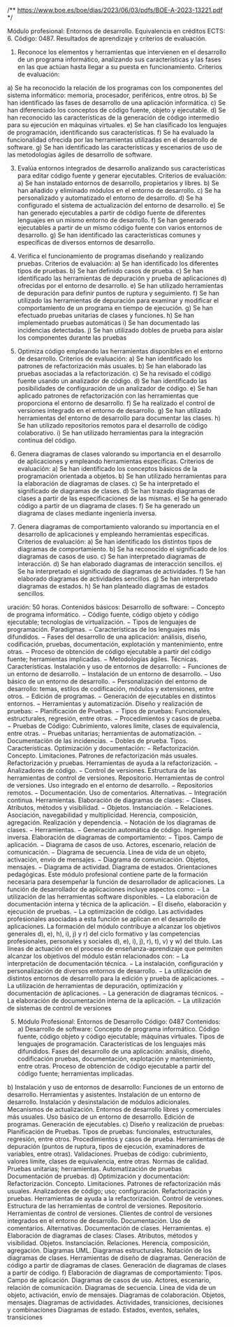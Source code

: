 /** https://www.boe.es/boe/dias/2023/06/03/pdfs/BOE-A-2023-13221.pdf */

Módulo profesional: Entornos de desarrollo.
Equivalencia en créditos ECTS: 6.
Código: 0487.
Resultados de aprendizaje y criterios de evaluación.
1. Reconoce los elementos y herramientas que intervienen en el desarrollo de un programa informático, analizando sus características y las fases en las que actúan hasta llegar a su puesta en funcionamiento.
Criterios de evaluación:

a) Se ha reconocido la relación de los programas con los componentes del sistema informático: memoria, procesador, periféricos, entre otros.
b) Se han identificado las fases de desarrollo de una aplicación informática.
c) Se han diferenciado los conceptos de código fuente, objeto y ejecutable.
d) Se han reconocido las características de la generación de código intermedio para su ejecución en máquinas virtuales.
e) Se han clasificado los lenguajes de programación, identificando sus características.
f) Se ha evaluado la funcionalidad ofrecida por las herramientas utilizadas en el desarrollo de software.
g) Se han identificado las características y escenarios de uso de las metodologías ágiles de desarrollo de software.

3. Evalúa entornos integrados de desarrollo analizando sus características para editar código fuente y generar ejecutables.
Criterios de evaluación:
a) Se han instalado entornos de desarrollo, propietarios y libres.
b) Se han añadido y eliminado módulos en el entorno de desarrollo.
c) Se ha personalizado y automatizado el entorno de desarrollo.
d) Se ha configurado el sistema de actualización del entorno de desarrollo.
e) Se han generado ejecutables a partir de código fuente de diferentes lenguajes en un mismo entorno de desarrollo.
f) Se han generado ejecutables a partir de un mismo código fuente con varios entornos de desarrollo.
g) Se han identificado las características comunes y específicas de diversos entornos de desarrollo.

4. Verifica el funcionamiento de programas diseñando y realizando pruebas.
Criterios de evaluación:
a) Se han identificado los diferentes tipos de pruebas.
b) Se han definido casos de prueba.
c) Se han identificado las herramientas de depuración y prueba de aplicaciones
d) ofrecidas por el entorno de desarrollo.
e) Se han utilizado herramientas de depuración para definir puntos de ruptura y seguimiento.
f) Se han utilizado las herramientas de depuración para examinar y modificar
el comportamiento de un programa en tiempo de ejecución.
g) Se han efectuado pruebas unitarias de clases y funciones.
h) Se han implementado pruebas automáticas
i) Se han documentado las incidencias detectadas.
j) Se han utilizado dobles de prueba para aislar los componentes durante las pruebas


5. Optimiza código empleando las herramientas disponibles en el entorno de
desarrollo.
Criterios de evaluación:
a) Se han identificado los patrones de refactorización más usuales.
b) Se han elaborado las pruebas asociadas a la refactorización.
c) Se ha revisado el código fuente usando un analizador de código.
d) Se han identificado las posibilidades de configuración de un analizador de código.
e) Se han aplicado patrones de refactorización con las herramientas que proporciona el entorno de desarrollo.
f) Se ha realizado el control de versiones integrado en el entorno de desarrollo.
g) Se han utilizado herramientas del entorno de desarrollo para documentar las clases.
h) Se han utilizado repositorios remotos para el desarrollo de código colaborativo.
i) Se han utilizado herramientas para la integración continua del código.

6. Genera diagramas de clases valorando su importancia en el desarrollo de aplicaciones y empleando herramientas específicas.
Criterios de evaluación:
a) Se han identificado los conceptos básicos de la programación orientada a objetos.
b) Se han utilizado herramientas para la elaboración de diagramas de clases.
c) Se ha interpretado el significado de diagramas de clases.
d) Se han trazado diagramas de clases a partir de las especificaciones de las mismas.
e) Se ha generado código a partir de un diagrama de clases.
f) Se ha generado un diagrama de clases mediante ingeniería inversa.

7. Genera diagramas de comportamiento valorando su importancia en el desarrollo de aplicaciones y empleando herramientas específicas. 
Criterios de evaluación:
a) Se han identificado los distintos tipos de diagramas de comportamiento.
b) Se ha reconocido el significado de los diagramas de casos de uso.
c) Se han interpretado diagramas de interacción.
d) Se han elaborado diagramas de interacción sencillos.
e) Se ha interpretado el significado de diagramas de actividades.
f) Se han elaborado diagramas de actividades sencillos.
g) Se han interpretado diagramas de estados.
h) Se han planteado diagramas de estados sencillos.

uración: 50 horas.
Contenidos básicos:
Desarrollo de software:
− Concepto de programa informático.
− Código fuente, código objeto y código ejecutable; tecnologías de
virtualización.
− Tipos de lenguajes de programación. Paradigmas.
− Características de los lenguajes más difundidos.
− Fases del desarrollo de una aplicación: análisis, diseño, codificación,
pruebas, documentación, explotación y mantenimiento, entre otras.
− Proceso de obtención de código ejecutable a partir del código fuente;
herramientas implicadas.
− Metodologías ágiles. Técnicas. Características.
Instalación y uso de entornos de desarrollo:
− Funciones de un entorno de desarrollo.
− Instalación de un entorno de desarrollo.
− Uso básico de un entorno de desarrollo.
− Personalización del entorno de desarrollo: temas, estilos de codificación,
módulos y extensiones, entre otros.
− Edición de programas.
− Generación de ejecutables en distintos entornos.
− Herramientas y automatización.
Diseño y realización de pruebas:
− Planificación de Pruebas.
− Tipos de pruebas: Funcionales, estructurales, regresión, entre otras.
− Procedimientos y casos de prueba.
− Pruebas de Código: Cubrimiento, valores límite, clases de equivalencia,
entre otras.
− Pruebas unitarias; herramientas de automatización.
− Documentación de las incidencias.
− Dobles de prueba. Tipos. Características.
Optimización y documentación:
− Refactorización. Concepto. Limitaciones. Patrones de refactorización más
usuales. Refactorización y pruebas. Herramientas de ayuda a la refactorización.
− Analizadores de código.
− Control de versiones. Estructura de las herramientas de control de versiones.
Repositorio. Herramientas de control de versiones. Uso integrado en el entorno de
desarrollo.
− Repositorios remotos.
− Documentación. Uso de comentarios. Alternativas.
− Integración continua. Herramientas.
Elaboración de diagramas de clases:
− Clases. Atributos, métodos y visibilidad.
− Objetos. Instanciación.
− Relaciones. Asociación, navegabilidad y multiplicidad. Herencia,
composición, agregación. Realización y dependencia.
− Notación de los diagramas de clases.
− Herramientas.
− Generación automática de código. Ingeniería inversa.
Elaboración de diagramas de comportamiento:
− Tipos. Campo de aplicación.
− Diagrama de casos de uso. Actores, escenario, relación de comunicación.
− Diagrama de secuencia. Línea de vida de un objeto, activación, envío de
mensajes.
− Diagrama de comunicación. Objetos, mensajes.
− Diagrama de actividad. Diagrama de estados.
Orientaciones pedagógicas.
Este módulo profesional contiene parte de la formación necesaria para
desempeñar la función de desarrollador de aplicaciones.
La función de desarrollador de aplicaciones incluye aspectos como:
− La utilización de las herramientas software disponibles.
− La elaboración de documentación interna y técnica de la aplicación.
− El diseño, elaboración y ejecución de pruebas.
− La optimización de código.
Las actividades profesionales asociadas a esta función se aplican en el
desarrollo de aplicaciones.
La formación del módulo contribuye a alcanzar los objetivos generales d), e),
h), i), j) y r) del ciclo formativo y las competencias profesionales, personales y
sociales d), e), i), j), r), t), v) y w) del título.
Las líneas de actuación en el proceso de enseñanza-aprendizaje que permiten
alcanzar los objetivos del módulo están relacionados con:
− La interpretación de documentación técnica.
− La instalación, configuración y personalización de diversos entornos de
desarrollo.
− La utilización de distintos entornos de desarrollo para la edición y prueba de
aplicaciones.
− La utilización de herramientas de depuración, optimización y documentación
de aplicaciones.
− La generación de diagramas técnicos.
− La elaboración de documentación interna de la aplicación.
− La utilización de sistemas de control de versiones

5. Módulo Profesional: Entornos de Desarrollo
Código: 0487
Contenidos:
a) Desarrollo de software:
Concepto de programa informático.
Código fuente, código objeto y código ejecutable; máquinas virtuales. 
Tipos de lenguajes de programación.
Características de los lenguajes más difundidos.
Fases del desarrollo de una aplicación: análisis, diseño, codificación pruebas, documentación, explotación y mantenimiento, entre otras.
Proceso de obtención de código ejecutable a partir del código fuente;
herramientas implicadas.

b) Instalación y uso de entornos de desarrollo:
Funciones de un entorno de desarrollo.
Herramientas y asistentes.
Instalación de un entorno de desarrollo.
Instalación y desinstalación de módulos adicionales.
Mecanismos de actualización.
Entornos de desarrollo libres y comerciales más usuales.
Uso básico de un entorno de desarrollo.
Edición de programas.
Generación de ejecutables.
c) Diseño y realización de pruebas:
Planificación de Pruebas.
Tipos de pruebas: funcionales, estructurales, regresión, entre otros.
Procedimientos y casos de prueba.
Herramientas de depuración (puntos de ruptura, tipos de ejecución,
examinadores de variables, entre otras).
Validaciones.
Pruebas de código: cubrimiento, valores límite, clases de equivalencia,
entre otras.
Normas de calidad.
Pruebas unitarias; herramientas.
Automatización de pruebas
Documentación de pruebas.
d) Optimización y documentación:
Refactorización. Concepto. Limitaciones. Patrones de refactorización
más usuales. Analizadores de código; uso; configuración.
Refactorización y pruebas. Herramientas de ayuda a la refactorización.
Control de versiones. Estructura de las herramientas de control de
versiones. Repositorio. Herramientas de control de versiones. Clientes
de control de versiones integrados en el entorno de desarrollo.
Documentación. Uso de comentarios. Alternativas. Documentación de
clases. Herramientas.
e) Elaboración de diagramas de clases:
Clases. Atributos, métodos y visibilidad.
Objetos. Instanciación.
Relaciones. Herencia, composición, agregación.
Diagramas UML. Diagramas estructurales.
Notación de los diagramas de clases.
Herramientas de diseño de diagramas.
Generación de código a partir de diagramas de clases.
Generación de diagramas de clases a partir de código.
f) Elaboración de diagramas de comportamiento:
Tipos. Campo de aplicación.
Diagramas de casos de uso. Actores, escenario, relación de
comunicación.
Diagramas de secuencia. Línea de vida de un objeto, activación, envío
de mensajes.
Diagramas de colaboración. Objetos, mensajes.
Diagramas de actividades. Actividades, transiciones, decisiones y
combinaciones
Diagramas de estado. Estados, eventos, señales, transiciones
